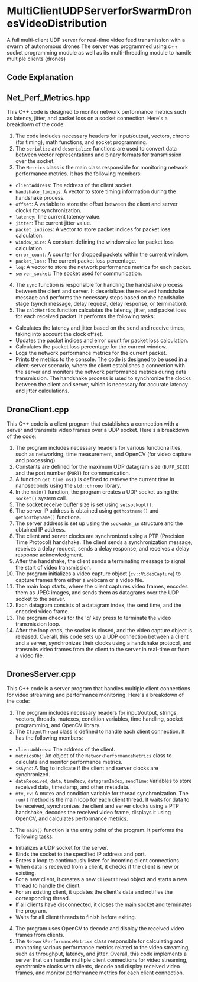 # MultiClientUDPServerforSwarmDronesVideoDistribution
A full multi-client UDP server for real-time video feed transmission with a swarm of autonomous drones
The server was programmed using c++ socket programming module as well as its multi-threading module to handle multiple clients (drones)

## Code Explanation

## Net_Perf_Metrics.hpp
This C++ code is designed to monitor network performance metrics such as latency, jitter, and packet loss on a socket connection. Here's a breakdown of the code: 
1. The code includes necessary headers for input/output, vectors, chrono (for timing), math functions, and socket programming.
2. The `serialize` and `deserialize` functions are used to convert data between vector representations and binary formats for transmission over the socket.
3. The `Metrics` class is the main class responsible for monitoring network performance metrics. It has the following members:
- `clientAddress`: The address of the client socket.
- `handshake_timings`: A vector to store timing information during the handshake process.
- `offset`: A variable to store the offset between the client and server clocks for synchronization.
- `latency`: The current latency value.
- `jitter`: The current jitter value.
- `packet_indices`: A vector to store packet indices for packet loss calculation.
- `window_size`: A constant defining the window size for packet loss calculation.
- `error_count`: A counter for dropped packets within the current window.
- `packet_loss`: The current packet loss percentage.
- `log`: A vector to store the network performance metrics for each packet.
- `server_socket`: The socket used for communication.
4. The `sync` function is responsible for handling the handshake process between the client and server. It deserializes the received handshake message and performs the necessary steps based on the handshake stage (synch message, delay request, delay response, or termination).
5. The `calcMetrics` function calculates the latency, jitter, and packet loss for each received packet. It performs the following tasks:
- Calculates the latency and jitter based on the send and receive times, taking into account the clock offset.
- Updates the packet indices and error count for packet loss calculation.
- Calculates the packet loss percentage for the current window.
- Logs the network performance metrics for the current packet.
- Prints the metrics to the console. The code is designed to be used in a client-server scenario, where the client establishes a connection with the server and monitors the network performance metrics during data transmission. The handshake process is used to synchronize the clocks between the client and server, which is necessary for accurate latency and jitter calculations.

## DroneClient.cpp
This C++ code is a client program that establishes a connection with a server and transmits video frames over a UDP socket. 
Here's a breakdown of the code: 
1. The program includes necessary headers for various functionalities, such as networking, time measurement, and OpenCV (for video capture and processing).
2. Constants are defined for the maximum UDP datagram size (`BUFF_SIZE`) and the port number (`PORT`) for communication.
3. A function `get_time_ns()` is defined to retrieve the current time in nanoseconds using the `std::chrono` library.
4. In the `main()` function, the program creates a UDP socket using the `socket()` system call.
5. The socket receive buffer size is set using `setsockopt()`.
6. The server IP address is obtained using `gethostname()` and `gethostbyname()` functions.
7. The server address is set up using the `sockaddr_in` structure and the obtained IP address.
8. The client and server clocks are synchronized using a PTP (Precision Time Protocol) handshake. The client sends a synchronization message, receives a delay request, sends a delay response, and receives a delay response acknowledgment.
9. After the handshake, the client sends a terminating message to signal the start of video transmission.
10. The program initializes a video capture object (`cv::VideoCapture`) to capture frames from either a webcam or a video file.
11. The main loop starts, where the client captures video frames, encodes them as JPEG images, and sends them as datagrams over the UDP socket to the server.
12. Each datagram consists of a datagram index, the send time, and the encoded video frame.
13. The program checks for the 'q' key press to terminate the video transmission loop.
14. After the loop ends, the socket is closed, and the video capture object is released. Overall, this code sets up a UDP connection between a client and a server, synchronizes their clocks using a handshake protocol, and transmits video frames from the client to the server in real-time or from a video file.

## DronesServer.cpp
This C++ code is a server program that handles multiple client connections for video streaming and performance monitoring. 
Here's a breakdown of the code: 
1. The program includes necessary headers for input/output, strings, vectors, threads, mutexes, condition variables, time handling, socket programming, and OpenCV library.
2. The `ClientThread` class is defined to handle each client connection. It has the following members:
- `clientAddress`: The address of the client.
- `metricsObj`: An object of the `NetworkPerformanceMetrics` class to calculate and monitor performance metrics.
- `isSync`: A flag to indicate if the client and server clocks are synchronized.
- `dataReceived`, `data`, `timeRecv`, `datagramIndex`, `sendTime`: Variables to store received data, timestamp, and other metadata.
- `mtx`, `cv`: A mutex and condition variable for thread synchronization. The `run()` method is the main loop for each client thread. It waits for data to be received, synchronizes the client and server clocks using a PTP handshake, decodes the received video frame, displays it using OpenCV, and calculates performance metrics.
3. The `main()` function is the entry point of the program. It performs the following tasks:
- Initializes a UDP socket for the server.
- Binds the socket to the specified IP address and port.
- Enters a loop to continuously listen for incoming client connections.
- When data is received from a client, it checks if the client is new or existing.
- For a new client, it creates a new `ClientThread` object and starts a new thread to handle the client.
- For an existing client, it updates the client's data and notifies the corresponding thread.
- If all clients have disconnected, it closes the main socket and terminates the program.
- Waits for all client threads to finish before exiting.
4. The program uses OpenCV to decode and display the received video frames from clients.
5. The `NetworkPerformanceMetrics` class responsible for calculating and monitoring various performance metrics related to the video streaming, such as throughput, latency, and jitter. Overall, this code implements a server that can handle multiple client connections for video streaming, synchronize clocks with clients, decode and display received video frames, and monitor performance metrics for each client connection.

